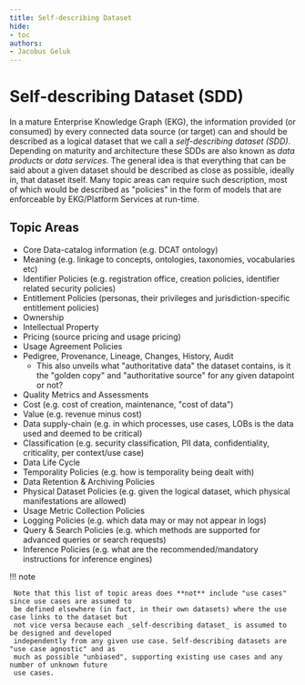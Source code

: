 ```yaml
---
title: Self-describing Dataset
hide:
- toc
authors:
- Jacobus Geluk
---
```

<!--term-start-->
# Self-describing Dataset (SDD)

In a mature Enterprise Knowledge Graph (EKG), the information provided (or consumed) by 
every connected data source (or target) can and should be described as a logical dataset
that we call a _self-describing dataset (SDD)_.
Depending on maturity and architecture these SDDs are also known as _data products_ or
_data services_.
The general idea is that everything that can be said about a given dataset should be
described as close as possible, ideally in, that dataset itself.
Many topic areas can require such description, most of which would be described as "policies"
in the form of models that are enforceable by EKG/Platform Services at run-time.
<!--term-end-->

## Topic Areas

- Core Data-catalog information (e.g. DCAT ontology)
- Meaning (e.g. linkage to concepts, ontologies, taxonomies, vocabularies etc)
- Identifier Policies (e.g. registration office, creation policies, identifier related security policies)
- Entitlement Policies (personas, their privileges and jurisdiction-specific entitlement policies)
- Ownership
- Intellectual Property
- Pricing (source pricing and usage pricing)
- Usage Agreement Policies
- Pedigree, Provenance, Lineage, Changes, History, Audit
    - This also unveils what "authoritative data" the dataset contains, 
      is it the "golden copy" and "authoritative source" for any given datapoint or not?
- Quality Metrics and Assessments
- Cost (e.g. cost of creation, maintenance, "cost of data")
- Value (e.g. revenue minus cost)
- Data supply-chain (e.g. in which processes, use cases, LOBs is the data used and deemed to be critical)
- Classification (e.g. security classification, PII data, confidentiality, criticality, per context/use case)
- Data Life Cycle
- Temporality Policies (e.g. how is temporality being dealt with)
- Data Retention & Archiving Policies
- Physical Dataset Policies (e.g. given the logical dataset, which physical manifestations are allowed)
- Usage Metric Collection Policies
- Logging Policies (e.g. which data may or may not appear in logs)
- Query & Search Policies (e.g. which methods are supported for advanced queries or search requests)
- Inference Policies (e.g. what are the recommended/mandatory instructions for inference engines)

!!! note

     Note that this list of topic areas does **not** include "use cases" since use cases are assumed to
     be defined elsewhere (in fact, in their own datasets) where the use case links to the dataset but
     not vice versa because each _self-describing dataset_ is assumed to be designed and developed
     independently from any given use case. Self-describing datasets are "use case agnostic" and as
     much as possible "unbiased", supporting existing use cases and any number of unknown future
     use cases.
